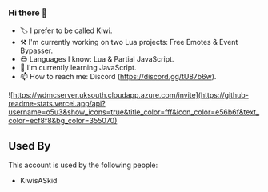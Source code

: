 <!--
![Logo](https://64.media.tumblr.com/26b2fa1b1f843215101870d588b75527/tumblr_mmqluk6Dft1r082jyo1_640.gifv)
-->

### Hi there 👋

- 🏷️ I prefer to be called Kiwi.
- ⚒️ I'm currently working on two Lua projects: Free Emotes & Event Bypasser.
- 😎 Languages I know: Lua & Partial JavaScript.
- 🤔 I'm currently learning JavaScript.
- 📫 How to reach me: Discord (https://discord.gg/tU87b6w).

<!--
Here are some ideas to get you started:

- 🔭 I’m currently working on ...
- 🌱 I’m currently learning ...
- 👯 I’m looking to collaborate on ...
- 🤔 I’m looking for help with ...
- 💬 Ask me about ...
- 📫 How to reach me: ...
- 😄 Pronouns: ...
- ⚡ Fun fact: ...
-->
    
![https://wdmcserver.uksouth.cloudapp.azure.com/invite](https://github-readme-stats.vercel.app/api?username=o5u3&show_icons=true&title_color=fff&icon_color=e56b6f&text_color=ecf8f8&bg_color=355070)
    
    
## Used By

This account is used by the following people:
- KiwisASkid
